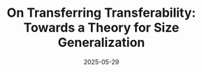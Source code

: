 ---
title: "On Transferring Transferability: Towards a Theory for Size Generalization"
date: 2025-05-29
authors:
  - "Eitan Levin*"
  - "Yuxin Ma*"
  - "Mateo Díaz"
  - "Soledad Villar"
avenue: "Preprint."
arxivUrl: "https://arxiv.org/abs/2505.23599"
keywords:
  - transferability
  - size generalization
  - graph neural networks
  - equivariant machine learning
  - any-dimensional learning
tldr: "We study the properties that make machine learning models generalize their performance across dimensions."
---